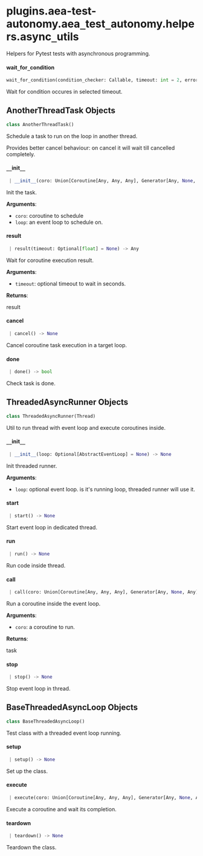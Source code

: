 <a name="plugins.aea-test-autonomy.aea_test_autonomy.helpers.async_utils"></a>
# plugins.aea-test-autonomy.aea`_`test`_`autonomy.helpers.async`_`utils

Helpers for Pytest tests with asynchronous programming.

<a name="plugins.aea-test-autonomy.aea_test_autonomy.helpers.async_utils.wait_for_condition"></a>
#### wait`_`for`_`condition

```python
wait_for_condition(condition_checker: Callable, timeout: int = 2, error_msg: str = "Timeout", period: float = 0.001) -> None
```

Wait for condition occures in selected timeout.

<a name="plugins.aea-test-autonomy.aea_test_autonomy.helpers.async_utils.AnotherThreadTask"></a>
## AnotherThreadTask Objects

```python
class AnotherThreadTask()
```

Schedule a task to run on the loop in another thread.

Provides better cancel behaviour: on cancel it will wait till cancelled completely.

<a name="plugins.aea-test-autonomy.aea_test_autonomy.helpers.async_utils.AnotherThreadTask.__init__"></a>
#### `__`init`__`

```python
 | __init__(coro: Union[Coroutine[Any, Any, Any], Generator[Any, None, Any]], loop: AbstractEventLoop) -> None
```

Init the task.

**Arguments**:

- `coro`: coroutine to schedule
- `loop`: an event loop to schedule on.

<a name="plugins.aea-test-autonomy.aea_test_autonomy.helpers.async_utils.AnotherThreadTask.result"></a>
#### result

```python
 | result(timeout: Optional[float] = None) -> Any
```

Wait for coroutine execution result.

**Arguments**:

- `timeout`: optional timeout to wait in seconds.

**Returns**:

result

<a name="plugins.aea-test-autonomy.aea_test_autonomy.helpers.async_utils.AnotherThreadTask.cancel"></a>
#### cancel

```python
 | cancel() -> None
```

Cancel coroutine task execution in a target loop.

<a name="plugins.aea-test-autonomy.aea_test_autonomy.helpers.async_utils.AnotherThreadTask.done"></a>
#### done

```python
 | done() -> bool
```

Check task is done.

<a name="plugins.aea-test-autonomy.aea_test_autonomy.helpers.async_utils.ThreadedAsyncRunner"></a>
## ThreadedAsyncRunner Objects

```python
class ThreadedAsyncRunner(Thread)
```

Util to run thread with event loop and execute coroutines inside.

<a name="plugins.aea-test-autonomy.aea_test_autonomy.helpers.async_utils.ThreadedAsyncRunner.__init__"></a>
#### `__`init`__`

```python
 | __init__(loop: Optional[AbstractEventLoop] = None) -> None
```

Init threaded runner.

**Arguments**:

- `loop`: optional event loop. is it's running loop, threaded runner will use it.

<a name="plugins.aea-test-autonomy.aea_test_autonomy.helpers.async_utils.ThreadedAsyncRunner.start"></a>
#### start

```python
 | start() -> None
```

Start event loop in dedicated thread.

<a name="plugins.aea-test-autonomy.aea_test_autonomy.helpers.async_utils.ThreadedAsyncRunner.run"></a>
#### run

```python
 | run() -> None
```

Run code inside thread.

<a name="plugins.aea-test-autonomy.aea_test_autonomy.helpers.async_utils.ThreadedAsyncRunner.call"></a>
#### call

```python
 | call(coro: Union[Coroutine[Any, Any, Any], Generator[Any, None, Any]]) -> Any
```

Run a coroutine inside the event loop.

**Arguments**:

- `coro`: a coroutine to run.

**Returns**:

task

<a name="plugins.aea-test-autonomy.aea_test_autonomy.helpers.async_utils.ThreadedAsyncRunner.stop"></a>
#### stop

```python
 | stop() -> None
```

Stop event loop in thread.

<a name="plugins.aea-test-autonomy.aea_test_autonomy.helpers.async_utils.BaseThreadedAsyncLoop"></a>
## BaseThreadedAsyncLoop Objects

```python
class BaseThreadedAsyncLoop()
```

Test class with a threaded event loop running.

<a name="plugins.aea-test-autonomy.aea_test_autonomy.helpers.async_utils.BaseThreadedAsyncLoop.setup"></a>
#### setup

```python
 | setup() -> None
```

Set up the class.

<a name="plugins.aea-test-autonomy.aea_test_autonomy.helpers.async_utils.BaseThreadedAsyncLoop.execute"></a>
#### execute

```python
 | execute(coro: Union[Coroutine[Any, Any, Any], Generator[Any, None, Any]], timeout: float = DEFAULT_ASYNC_TIMEOUT) -> Any
```

Execute a coroutine and wait its completion.

<a name="plugins.aea-test-autonomy.aea_test_autonomy.helpers.async_utils.BaseThreadedAsyncLoop.teardown"></a>
#### teardown

```python
 | teardown() -> None
```

Teardown the class.


